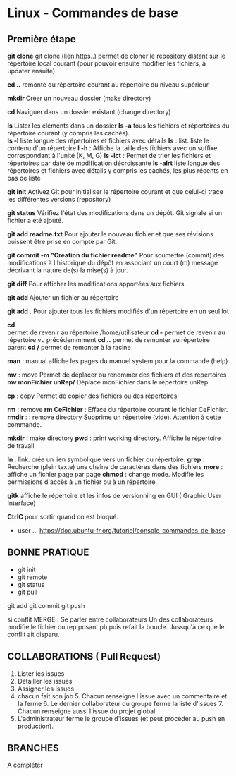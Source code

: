 
# Linux - Commandes de base 

## Première étape

**git clone** git clone (lien https..) 
permet de cloner le repository distant sur le répertoire local courant (pour pouvoir ensuite modifier les fichiers, à updater ensuite)

**cd ..**
remonte du répertoire courant au répertoire du niveau supérieur

**mkdir <FOLDERNAME>**
Créer un nouveau dossier (make directory)

**cd <FOLDERNAME>**
Naviguer dans un dossier existant (change directory)

**ls**
Lister les éléments dans un dossier
**ls -a** tous les fichiers et répertoires du répertoire courant (y compris les cachés).  
**ls -l** liste longue des répertoires et fichiers avec détails
**ls** : list. liste le contenu d'un répertoire
**l -h** : Affiche la taille des fichiers avec un suffixe correspondant à l'unité (K, M, G) 
**ls -lct** : Permet de trier les fichiers et répertoires par date de modification décroissante
**ls -alrt** liste longue des répertoires et fichiers avec détails y compris les cachés, les plus récents en bas de liste

**git init**
Activez Git pour initialiser le répertoire courant et que celui-ci trace les différentes versions (repository)

**git status**
Vérifiez l'état des modifications dans un dépôt. Git signale si un fichier a été ajouté.

**git add readme.txt** 
Pour ajouter le nouveau fichier et que ses révisions puissent être prise en compte par Git.

**git commit -m "Création du fichier readme"**
Pour soumettre (commit) des modifications à l'historique du dépôt en associant un court (m) message décrivant la nature de(s) la mise(s) à jour.

**git diff**
Pour afficher les modifications apportées aux fichiers

**git add <FILENAME>**
Ajouter un fichier au répertoire

**git add .**
Pour ajouter tous les fichiers modifiés d'un répertoire en un seul lot

**cd**  
permet de revenir au répertoire /home/utilisateur
**cd -**
permet de revenir au répertoire vu précédemmment
**cd ..**
permet de remonter au répertoire parent
**cd /**
permet de remonter à la racine

**man** : manual affiche les pages du manuel system pour la commande (help)

**mv** : move
Permet de déplacer ou renommer des fichiers et des répertoires
**mv monFichier unRep/**
Déplace monFichier dans le répertoire unRep

**cp** : copy
Permet de copier des fichiers ou des répertoires

**rm** : remove
**rm CeFichier** : Efface du répertoire courant le fichier CeFichier.
**rmdir** : : remove directory
Supprime un répertoire (vide). Attention à cette commande.


**mkdir** : make directory
**pwd** : print working directory. Affiche le répertoire de travail

**ln** : link. crée un lien symbolique vers un fichier ou répertoire.
 **grep** : Recherche (plein texte) une chaîne de caractères dans des fichiers 
**more** : affiche un fichier page par page
**chmod** : change mode. Modifie les permissions d'accès à un fichier ou à un répertoire.

**gitk** affiche le répertoire et les infos de versionning en GUI ( Graphic User Interface)

**CtrlC**
pour sortir quand on est bloqué.

+ user ... 
https://doc.ubuntu-fr.org/tutoriel/console_commandes_de_base

## BONNE PRATIQUE

- git init
- git remote
- git status
- git pull

git add
git commit
git push

si conflit MERGE :
Se parler entre collaborateurs
Un des collaborateurs modifie le fichier ou rep posant pb
puis refait la boucle. Jussqu'à ce que le conflit ait disparu.

## COLLABORATIONS ( Pull Request)

1. Lister les issues
2. Détailler les issues
3. Assigner les Issues
4. chacun fait son job
    5. Chacun renseigne l'issue avec un commentaire et la ferme
    6. Le dernier collaborateur du groupe ferme la liste d'issues
    7. Chacun renseigne aussi l'issue du projet global
8. L'administrateur ferme le groupe d'issues (et peut procéder au push en production).

## BRANCHES

A compléter
